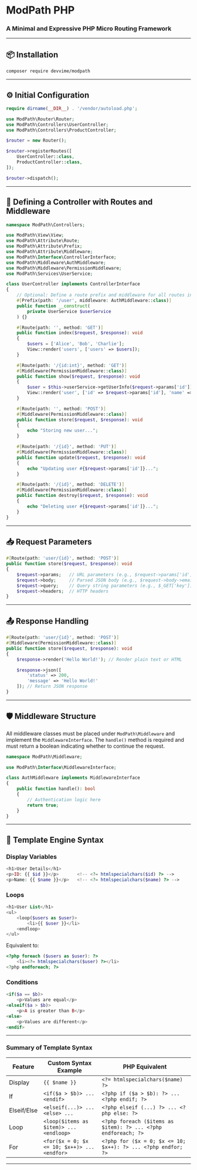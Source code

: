 # ModPath PHP

### A Minimal and Expressive PHP Micro Routing Framework

---

## 📦 Installation

```bash
composer require devvime/modpath
```

---

## ⚙️ Initial Configuration

```php
require dirname(__DIR__) . '/vendor/autoload.php';

use ModPath\Router\Router;
use ModPath\Controllers\UserController;
use ModPath\Controllers\ProductController;

$router = new Router();

$router->registerRoutes([
    UserController::class,
    ProductController::class,
]);

$router->dispatch();
```

---

## 🧽 Defining a Controller with Routes and Middleware

```php
namespace ModPath\Controllers;

use ModPath\View\View;
use ModPath\Attribute\Route;
use ModPath\Attribute\Prefix;
use ModPath\Attribute\Middleware;
use ModPath\Interface\ControllerInterface;
use ModPath\Middleware\AuthMiddleware;
use ModPath\Middleware\PermissionMiddleware;
use ModPath\Services\UserService;

class UserController implements ControllerInterface
{
    // Optional: Define a route prefix and middleware for all routes in the controller
    #[Prefix(path: '/user', middleware: AuthMiddleware::class)]
    public function __construct(
        private UserService $userService
    ) {}

    #[Route(path: '', method: 'GET')]
    public function index($request, $response): void
    {
        $users = ['Alice', 'Bob', 'Charlie'];
        View::render('users', ['users' => $users]);
    }

    #[Route(path: '/{id:int}', method: 'GET')]
    #[Middleware(PermissionMiddleware::class)]
    public function show($request, $response): void
    {
        $user = $this->userService->getUserInfo($request->params['id']);
        View::render('user', ['id' => $request->params['id'], 'name' => $user]);
    }

    #[Route(path: '', method: 'POST')]
    #[Middleware(PermissionMiddleware::class)]
    public function store($request, $response): void
    {
        echo "Storing new user...";
    }

    #[Route(path: '/{id}', method: 'PUT')]
    #[Middleware(PermissionMiddleware::class)]
    public function update($request, $response): void
    {
        echo "Updating user #{$request->params['id']}...";
    }

    #[Route(path: '/{id}', method: 'DELETE')]
    #[Middleware(PermissionMiddleware::class)]
    public function destroy($request, $response): void
    {
        echo "Deleting user #{$request->params['id']}...";
    }
}
```

---

## 📥 Request Parameters

```php
#[Route(path: 'user/{id}', method: 'POST')]
public function store($request, $response): void
{
    $request->params;   // URL parameters (e.g., $request->params['id'])
    $request->body;     // Parsed JSON body (e.g., $request->body->email)
    $request->query;    // Query string parameters (e.g., $_GET['key'])
    $request->headers;  // HTTP headers
}
```

---

## 📤 Response Handling

```php
#[Route(path: 'user/{id}', method: 'POST')]
#[Middleware(PermissionMiddleware::class)]
public function store($request, $response): void
{
    $response->render('Hello World!'); // Render plain text or HTML

    $response->json([
        'status' => 200,
        'message' => 'Hello World!'
    ]); // Return JSON response
}
```

---

## 🛡️ Middleware Structure

All middleware classes must be placed under `ModPath\Middleware` and implement the `MiddlewareInterface`.
The `handle()` method is required and must return a boolean indicating whether to continue the request.

```php
namespace ModPath\Middleware;

use ModPath\Interface\MiddlewareInterface;

class AuthMiddleware implements MiddlewareInterface
{
    public function handle(): bool
    {
        // Authentication logic here
        return true;
    }
}
```

---

## 🧹 Template Engine Syntax

<!-- > **Note:** All views must be placed in the `src/Views` directory for the `View::render('file')` function to work correctly. -->

### Display Variables

```php
<h1>User Details</h1>
<p>ID: {{ $id }}</p>       <!-- <?= htmlspecialchars($id) ?> -->
<p>Name: {{ $name }}</p>   <!-- <?= htmlspecialchars($name) ?> -->
```

### Loops

```php
<h1>User List</h1>
<ul>
    <loop($users as $user)>
        <li>{{ $user }}</li>
    <endloop>
</ul>
```

Equivalent to:

```php
<?php foreach ($users as $user): ?>
    <li><?= htmlspecialchars($user) ?></li>
<?php endforeach; ?>
```

### Conditions

```php
<if($a == $b)>
    <p>Values are equal</p>
<elseif($a > $b)>
    <p>A is greater than B</p>
<else>
    <p>Values are different</p>
<endif>
```

---

### Summary of Template Syntax

| Feature     | Custom Syntax Example                   | PHP Equivalent                                                 |
| ----------- | --------------------------------------- | -------------------------------------------------------------- |
| Display     | `{{ $name }}`                           | `<?= htmlspecialchars($name) ?>`                               |
| If          | `<if($a > $b)> ... <endif>`             | `<?php if ($a > $b): ?> ... <?php endif; ?>`                   |
| Elseif/Else | `<elseif(...)> ... <else> ...`          | `<?php elseif (...) ?> ... <?php else: ?>`                     |
| Loop        | `<loop($items as $item)> ... <endloop>` | `<?php foreach ($items as $item): ?> ... <?php endforeach; ?>` |
| For        | `<for($x = 0; $x <= 10; $x++)> ... <endfor>` | `<?php for ($x = 0; $x <= 10; $x++): ?> ... <?php endfor; ?>` |

---
